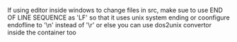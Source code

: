 If using editor inside windows to change files in src, make sue to use END OF LINE SEQUENCE as 'LF' so that it uses unix system ending
or coonfigure endofline to '\n' instead of '\r'
or else you can use dos2unix convertor inside the container too